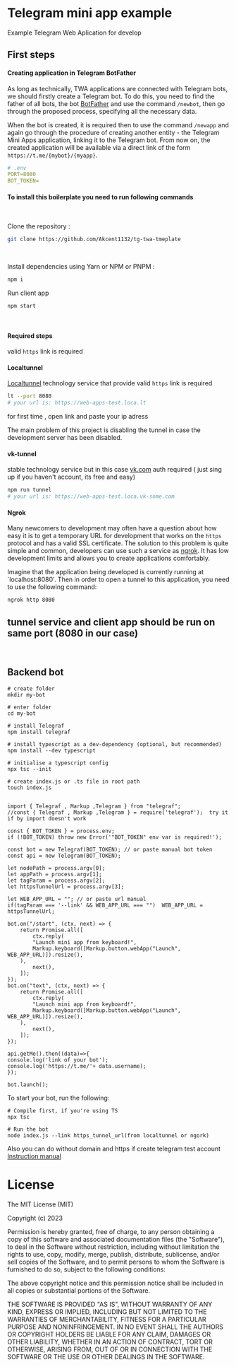 
# Telegram mini app example 

Example Telegram Web Aplication for develop

## First steps

#### Creating application in Telegram BotFather

As long as technically, TWA applications are connected with Telegram bots, we should firstly create
a Telegram bot. To do this, you need to find the father of all
bots, the bot [BotFather](https://t.me/botfather) and use the command
`/newbot`, then go through the proposed process, specifying all the necessary data.

When the bot is created, it is required then to use the command `/newapp` and again go
through the procedure of creating another entity - the Telegram Mini Apps application,
linking it to the Telegram bot. From now on, the created application will
be available via a direct link of the form `https://t.me/{mybot}/{myapp}`.

```yaml
# .env
PORT=8080
BOT_TOKEN=
```
#### To install this boilerplate you need to run following commands
<br>

Clone the repository :

```bash
git clone https://github.com/Akcent1132/tg-twa-tmeplate
```

<br>

Install dependencies using Yarn or NPM or PNPM :

```bash
npm i
```
Run client app

```bash
npm start
```
<br />

#### Required steps
  valid `https` link is required

#### Localtunnel

[Localtunnel](https://github.com/localtunnel/localtunnel )  technology service that provide
 valid `https` link is required

```bash title="Example of getting a link"
lt --port 8080 
# your url is: https://web-apps-test.loca.lt
```

for first time , open link and paste your ip adress 

The main problem of this project is disabling the tunnel in case
the development server has been disabled.


#### vk-tunnel

stable technology service but in this case  [vk.com](https://vk.com/) auth required ( just sing up if you haven't account, its free and easy)

```bash title="Example of getting a link"
npm run tunnel 
# your url is: https://web-apps-test.loca.vk-some.com
```

#### Ngrok

Many newcomers to development may often have a question about how
easy it is to get a temporary URL for development that works on the `https` protocol
and has a valid SSL certificate. The solution to this problem is quite simple and common, developers
can use such a service as [ngrok](https://ngrok.com/). It has low development limits and allows you
to create applications comfortably.

Imagine that the application being developed is currently running at
`localhost:8080'. Then in order to open a tunnel to this
application, you need to use the following command:

```bash title="Example of getting a link"
ngrok http 8080
```

## tunnel service and client app should be run on same port (8080 in our case)
<br />

## Backend bot 

```shell
# create folder
mkdir my-bot

# enter folder
cd my-bot

# install Telegraf
npm install telegraf

# install typescript as a dev-dependency (optional, but recommended)
npm install --dev typescript

# initialise a typescript config
npx tsc --init

# create index.js or .ts file in root path 
touch index.js
```

```TS (Node)

import { Telegraf , Markup ,Telegram } from "telegraf";
//const { Telegraf , Markup ,Telegram } = require('telegraf');  try it if by import doesn't work

const { BOT_TOKEN } = process.env;
if (!BOT_TOKEN) throw new Error('"BOT_TOKEN" env var is required!');

const bot = new Telegraf(BOT_TOKEN); // or paste manual bot token
const api = new Telegram(BOT_TOKEN);

let nodePath = process.argv[0];
let appPath = process.argv[1];
let tagParam = process.argv[2];
let httpsTunnelUrl = process.argv[3];

let WEB_APP_URL = ""; // or paste url manual
if(tagParam === '--link' && WEB_APP_URL === "")  WEB_APP_URL = httpsTunnelUrl;

bot.on("/start", (ctx, next) => {
	return Promise.all([
		ctx.reply(
		"Launch mini app from keyboard!",
		Markup.keyboard([Markup.button.webApp("Launch", WEB_APP_URL)]).resize(),
	),
		next(),
	]);
});
bot.on("text", (ctx, next) => {
	return Promise.all([
		ctx.reply(
		"Launch mini app from keyboard!",
		Markup.keyboard([Markup.button.webApp("Launch", WEB_APP_URL)]).resize(),
	),
		next(),
	]);
});

api.getMe().then((data)=>{
console.log('link of your bot');
console.log('https://t.me/'+ data.username);
});

bot.launch();
```

To start your bot, run the following:

```shell
# Compile first, if you're using TS
npx tsc

# Run the bot
node index.js --link https_tunnel_url(from localtunnel or ngork)
```
Also you can do without domain and https if create telegram test account [Instruction manual](https://docs.telegram-mini-apps.com/docs/test-environment)

# License

The MIT License (MIT)

Copyright (c) 2023 

Permission is hereby granted, free of charge, to any person obtaining a copy
of this software and associated documentation files (the "Software"), to deal
in the Software without restriction, including without limitation the rights
to use, copy, modify, merge, publish, distribute, sublicense, and/or sell
copies of the Software, and to permit persons to whom the Software is
furnished to do so, subject to the following conditions:

The above copyright notice and this permission notice shall be included in all
copies or substantial portions of the Software.

THE SOFTWARE IS PROVIDED "AS IS", WITHOUT WARRANTY OF ANY KIND, EXPRESS OR
IMPLIED, INCLUDING BUT NOT LIMITED TO THE WARRANTIES OF MERCHANTABILITY,
FITNESS FOR A PARTICULAR PURPOSE AND NONINFRINGEMENT. IN NO EVENT SHALL THE
AUTHORS OR COPYRIGHT HOLDERS BE LIABLE FOR ANY CLAIM, DAMAGES OR OTHER
LIABILITY, WHETHER IN AN ACTION OF CONTRACT, TORT OR OTHERWISE, ARISING FROM,
OUT OF OR IN CONNECTION WITH THE SOFTWARE OR THE USE OR OTHER DEALINGS IN THE
SOFTWARE.
